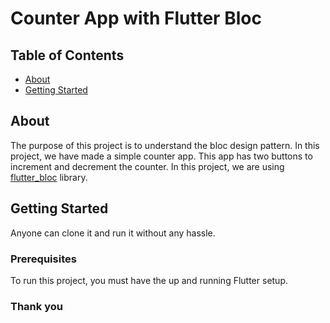 # Counter App with Flutter Bloc

## Table of Contents

- [About](#about)
- [Getting Started](#getting_started)

## About <a name = "about"></a>

The purpose of this project is to understand the bloc design pattern. In this project, we
have made a simple counter app. This app has two buttons to increment and decrement the counter.
In this project, we are using <a href="https://pub.dev/packages/flutter_bloc">flutter_bloc</a> library.

## Getting Started <a name = "getting_started"></a>

Anyone can clone it and run it without any hassle.

### Prerequisites

To run this project, you must have the up and running Flutter setup.

### Thank you
